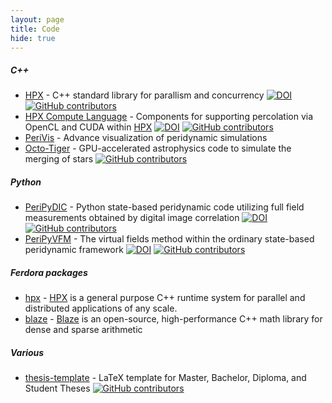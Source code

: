 ```yaml
---
layout: page
title: Code
hide: true
---
```

 
##### C++

* [HPX](https://github.com/STEllAR-GROUP/hpx) - C++ standard library for parallism and concurrency [![DOI](https://zenodo.org/badge/DOI/10.5281/zenodo.3675272.svg)](https://doi.org/10.5281/zenodo.3675272)[![GitHub contributors](https://img.shields.io/github/contributors/STEllAR-GROUP/hpx.svg)](https://GitHub.com/STEllAR-GROUP/hpx/graphs/contributors/)
* [HPX Compute Language](https://github.com/STEllAR-GROUP/hpxcl) - Components for supporting percolation via OpenCL and CUDA within [HPX](https://github.com/STEllAR-GROUP/hpx) [![DOI](https://zenodo.org/badge/13384046.svg)](https://zenodo.org/badge/latestdoi/13384046) [![GitHub contributors](https://img.shields.io/github/contributors/STEllAR-GROUP/hpxcl.svg)](https://GitHub.com/STEllAR-GROUP/hpx/graphs/contributors/)
* [PeriVis](https://github.com/PeriVIS) - Advance visualization of peridynamic simulations
* [Octo-Tiger](https://github.com/STEllAR-GROUP/octotiger) - GPU-accelerated astrophysics code to simulate the merging of stars [![GitHub contributors](https://img.shields.io/github/contributors/STEllAR-GROUP/octotiger.svg)](https://GitHub.com/STEllAR-GROUP/octotiger/graphs/contributors/)

##### Python

* [PeriPyDIC](https://github.com/lm2-poly/PeriPyDIC) - Python state-based peridynamic code utilizing full field measurements obtained by digital image correlation [![DOI](https://zenodo.org/badge/46075533.svg)](https://zenodo.org/badge/latestdoi/46075533) [![GitHub contributors](https://img.shields.io/github/contributors/lm2-poly/PeriPyDIC.svg)](https://GitHub.com/lm2-poly/PeriPyDIC/graphs/contributors/)
* [PeriPyVFM](https://github.com/lm2-poly/PeriPyVFM) - The virtual fields method within the ordinary state-based peridynamic framework 
[![DOI](https://zenodo.org/badge/93547069.svg)](https://zenodo.org/badge/latestdoi/93547069) [![GitHub contributors](https://img.shields.io/github/contributors/Naereen/lm2-poly/PeriPyVFM.svg)](https://GitHub.com/lm2-poly/PeriPyVFM/graphs/contributors/)


##### Ferdora packages

* [hpx](https://src.fedoraproject.org/rpms/hpx) - [HPX](https://github.com/STEllAR-GROUP/hpx) is a general purpose C++ runtime system for parallel and distributed applications of any scale. 
* [blaze](https://src.fedoraproject.org/rpms/blaze) - [Blaze](https://bitbucket.org/blaze-lib/blaze/src/master/) is an open-source, high-performance C++ math library for dense and sparse arithmetic

##### Various

* [thesis-template](https://github.com/latextemplates/scientific-thesis-template) - LaTeX template for Master, Bachelor, Diploma, and Student Theses 
 [![GitHub contributors](https://img.shields.io/github/contributors/latextemplates/scientific-thesis-template.svg)](https://GitHub.com/latextemplates/scientific-thesis-template/graphs/contributors/)
